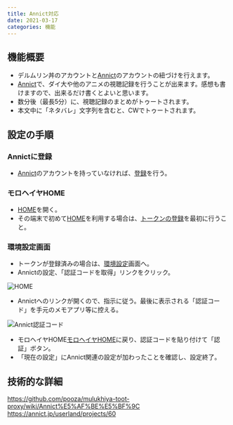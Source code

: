 ```yaml
---
title: Annict対応
date: 2021-03-17
categories: 機能
---
```


## 機能概要

- デルムリン丼のアカウントと[Annict](https://annict.jp)のアカウントの紐づけを行えます。
- [Annict](https://annict.jp)で、ダイ大や他のアニメの視聴記録を行うことが出来ます。感想も書けますので、出来るだけ書くとよいと思います。
- 数分後（最長5分）に、視聴記録のまとめがトゥートされます。
- 本文中に「ネタバレ」文字列を含むと、CWでトゥートされます。

## 設定の手順

### Annictに登録

- [Annict](https://annict.jp)のアカウントを持っていなければ、[登録](https://annict.jp/sign_up)を行う。

### モロヘイヤHOME

- [HOME](https://mstdn.delmulin.com/mulukhiya)を開く。
- その端末で初めて[HOME](https://mstdn.delmulin.com/mulukhiya)を利用する場合は、[トークンの登録](https://mstdn.delmulin.com/mulukhiya/app/token)を最初に行うこと。

### 環境設定画面

- トークンが登録済みの場合は、[環境設定](https://mstdn.delmulin.com/mulukhiya/app/config)画面へ。
- Annictの設定、「認証コードを取得」リンクをクリック。

![HOME](HOME.png)

- Annictへのリンクが開くので、指示に従う。最後に表示される「認証コード」を手元のメモアプリ等に控える。

![Annict認証コード](Annict認証.png)

- モロヘイヤHOME[モロヘイヤHOME](https://mstdn.delmulin.com/mulukhiya/app/config)に戻り、認証コードを貼り付けて「認証」ボタン。
- 「現在の設定」にAnnict関連の設定が加わったことを確認し、設定終了。

## 技術的な詳細
https://github.com/pooza/mulukhiya-toot-proxy/wiki/Annict%E5%AF%BE%E5%BF%9C
https://annict.jp/userland/projects/60
